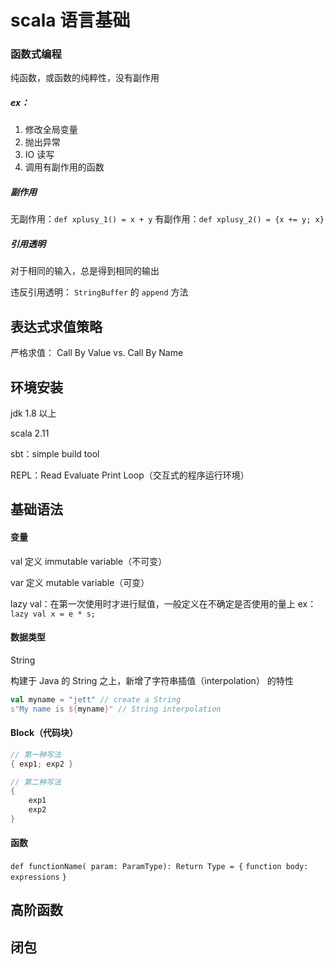 # scala 语言基础

### 函数式编程

纯函数，或函数的纯粹性，没有副作用

##### ex：

1. 修改全局变量
2. 抛出异常
3. IO 读写
4. 调用有副作用的函数

##### 副作用

无副作用：`def xplusy_1() = x + y`
有副作用：`def xplusy_2() = {x += y; x}`

##### 引用透明

对于相同的输入，总是得到相同的输出

违反引用透明：
		`StringBuffer` 的 `append` 方法

## 表达式求值策略

严格求值： Call By Value vs. Call By Name



## 环境安装

jdk 1.8 以上

scala 2.11

sbt：simple build tool

REPL：Read Evaluate Print Loop（交互式的程序运行环境）

## 基础语法

#### 变量

val 定义 immutable variable（不可变）

var 定义 mutable variable（可变）

lazy val：在第一次使用时才进行赋值，一般定义在不确定是否使用的量上
ex：`lazy val x = e * s;`

#### 数据类型

String

构建于 Java 的 String 之上，新增了字符串插值（interpolation） 的特性

```scala
val myname = "jett" // create a String
s"My name is ${myname}" // String interpolation
```

#### Block（代码块）

```scala
// 第一种写法
{ exp1; exp2 }

// 第二种写法
{
    exp1
    exp2
}
```

#### 函数

`def functionName( param: ParamType): Return Type = {`
	`function body: expressions`
`}`



## 高阶函数



## 闭包













